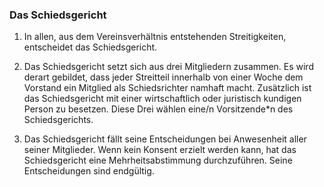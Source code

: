 ### Das Schiedsgericht

1. In allen, aus dem Vereinsverhältnis entstehenden Streitigkeiten, entscheidet das Schiedsgericht.

2. Das Schiedsgericht setzt sich aus drei Mitgliedern zusammen. Es wird derart gebildet, dass jeder Streitteil innerhalb von einer Woche dem Vorstand ein Mitglied als Schiedsrichter namhaft macht. Zusätzlich ist das Schiedsgericht mit einer wirtschaftlich oder juristisch kundigen Person zu besetzen. Diese Drei wählen eine/n Vorsitzende\*n des Schiedsgerichts.

3. Das Schiedsgericht fällt seine Entscheidungen bei Anwesenheit aller seiner Mitglieder. Wenn kein Konsent erzielt werden kann, hat das Schiedsgericht eine Mehrheitsabstimmung durchzuführen. Seine Entscheidungen sind endgültig.
